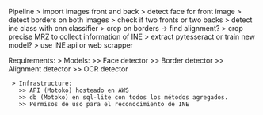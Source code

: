 Pipeline
     > import images front and back
     > detect face for front image
     > detect borders on both images
     > check if two fronts or two backs
     > detect ine class with cnn classifier
     > crop on borders -> find alignment?
     > crop precise MRZ to collect information of INE
     > extract pytesseract or train new model?
     > use INE api or web scrapper

Requirements:
     > Models:
       >> Face detector
       >> Border detector
       >> Alignment detector
       >> OCR detector

     > Infrastructure:
       >> API (Motoko) hosteado en AWS
       >> db (Motoko) en sql-lite con todos los métodos agregados.
       >> Permisos de uso para el reconocimiento de INE

